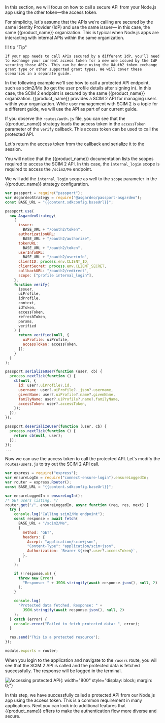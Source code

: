 
In this section, we will focus on how to call a secure API from your Node.js app using the other token—the access token.

For simplicity, let's assume that the APIs we’re calling are secured by the same Identity Provider (IdP) and use the same issuer— in this case, the same {{product_name}} organization. This is typical when Node.js apps are interacting with internal APIs within the same organization.

!!! tip "Tip"

    If your app needs to call APIs secured by a different IdP, you’ll need to exchange your current access token for a new one issued by the IdP securing those APIs. This can be done using the OAuth2 token exchange grant type or other supported grant types. We will cover these scenarios in a separate guide.

In the following example we'll see how to call a protected API endpoint, such as scim2/Me (to get the user profile details after signing in). In this case, the SCIM 2 endpoint is secured by the same {{product_name}} organization. {{product_name}} provides a SCIM 2 API for managing users within your organization. While user management with SCIM 2 is a topic for a different guide, we will use the API as part of our current guide.

If you observe the `routes/auth.js` file, you can see that the {{product_name}} strategy loads the access token in the `accessToken` parameter of the `verify` callback. This access token can be used to call the protected API.

Let's return the access token from the callback and serialize it to the session.

You will notice that the {{product_name}} documentation lists the scopes required to access the SCIM 2 API. In this case, the `internal_login` scope is required to access the `/scim2/Me` endpoint.

We will add the `internal_login` scope as well to the `scope` parameter in the {{product_name}} strategy configuration.

```javascript hl_lines="19 34 47"
var passport = require("passport");
var AsgardeoStrategy = require("@asgardeo/passport-asgardeo");
const BASE_URL = "{{content.sdkconfig.baseUrl}}";

passport.use(
  new AsgardeoStrategy(
    {
      issuer:
        BASE_URL + "/oauth2/token",
      authorizationURL:
        BASE_URL + "/oauth2/authorize",
      tokenURL:
        BASE_URL + "/oauth2/token",
      userInfoURL:
        BASE_URL + "/oauth2/userinfo",
      clientID: process.env.CLIENT_ID,
      clientSecret: process.env.CLIENT_SECRET,
      callbackURL: "/oauth2/redirect",
      scope: ["profile internal_login"],
    },
    function verify(
      issuer,
      uiProfile,
      idProfile,
      context,
      idToken,
      accessToken,
      refreshToken,
      params,
      verified
    ) {
      return verified(null, {
        uiProfile: uiProfile,
        accessToken: accessToken,
      });
    }
  )
);

passport.serializeUser(function (user, cb) {
  process.nextTick(function () {
    cb(null, {
      id: user?.uiProfile?.id,
      username: user?.uiProfile?._json?.username,
      givenName: user?.uiProfile?.name?.givenName,
      familyName: user?.uiProfile?.name?.familyName,
      accessToken: user?.accessToken,
    });
  });
});

passport.deserializeUser(function (user, cb) {
  process.nextTick(function () {
    return cb(null, user);
  });
});
...
```

Now we can use the access token to call the protected API. Let's modify the `routes/users.js` to try out the SCIM 2 API call.

```javascript hl_lines="4 8-35"
var express = require("express");
var ensureLogIn = require("connect-ensure-login").ensureLoggedIn;
var router = express.Router();
const BASE_URL = "{{content.sdkconfig.baseUrl}}";

var ensureLoggedIn = ensureLogIn();
/* GET users listing. */
router.get("/", ensureLoggedIn, async function (req, res, next) {
  try {
    console.log("Calling scim2/Me endpoint");
    const response = await fetch(
      BASE_URL + "/scim2/Me",
      {
        method: "GET",
        headers: {
          Accept: "application/scim+json",
          "Content-Type": "application/scim+json",
          Authorization: `Bearer ${req?.user?.accessToken}`,
        },
      }
    );

    if (!response.ok) {
      throw new Error(
        "Response: " + JSON.stringify(await response.json(), null, 2)
      );
    }

    console.log(
      "Protected data fetched. Response: " +
        JSON.stringify(await response.json(), null, 2)
    );
  } catch (error) {
    console.error("Failed to fetch protected data: ", error);
  }

  res.send("This is a protected resource");
});

module.exports = router;
```

When you login to the application and navigate to the `/users` route, you will see that the SCIM 2 API is called and the protected data is fetched successfully. The response will be logged in the terminal.

![Accessing protected API]({{base_path}}/assets/img/complete-guides/nodejs/image16.png){: width="800" style="display: block; margin: 0;"}

In this step, we have successfully called a protected API from our Node.js app using the access token. This is a common requirement in many applications. Next you can look into additional features that {{product_name}} offers to make the authentication flow more diverse and secure.
